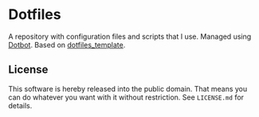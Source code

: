 Dotfiles
=================
A repository with configuration files and scripts that I use. Managed using 
[Dotbot][dotbot]. Based on [dotfiles_template][template].

License
-------

This software is hereby released into the public domain. That means you can do
whatever you want with it without restriction. See `LICENSE.md` for details.

[dotbot]: https://github.com/anishathalye/dotbot
[template]: https://github.com/anishathalye/dotfiles_template/generate
